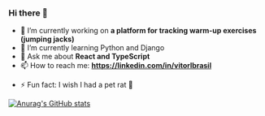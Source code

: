 ### Hi there 👋

- 🔭 I’m currently working on **a platform for tracking warm-up exercises (jumping jacks)**
- 🌱 I’m currently learning Python and Django
- 💬 Ask me about **React and TypeScript**
- 📫 How to reach me: **https://linkedin.com/in/vitorlbrasil**
<!-- - 😄 Pronouns: ... -->
- ⚡ Fun fact: I wish I had a pet rat 🐀

[![Anurag's GitHub stats](https://github-readme-stats.vercel.app/api?username=vitorlbrasil)](https://github.com/anuraghazra/github-readme-stats)


<!-- - 👯 I’m looking to collaborate on ... -->
<!-- - 🤔 I’m looking for help with ... -->
